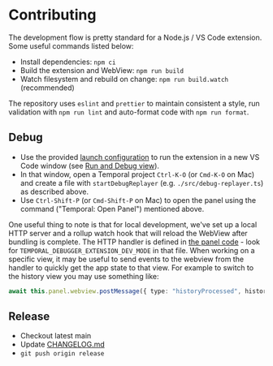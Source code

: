 # Contributing

The development flow is pretty standard for a Node.js / VS Code extension. Some useful commands listed below:

- Install dependencies: `npm ci`
- Build the extension and WebView: `npm run build`
- Watch filesystem and rebuild on change: `npm run build.watch` (recommended)

The repository uses `eslint` and `prettier` to maintain consistent a style, run validation with `npm run lint` and
auto-format code with `npm run format`.

## Debug

- Use the provided [launch configuration](./.vscode/launch.json) to run the extension in a new VS Code window (see [Run and Debug view](https://code.visualstudio.com/docs/editor/debugging#_run-and-debug-view)).
- In that window, open a Temporal project `Ctrl-K-O` (or `Cmd-K-O` on Mac) and create a file with `startDebugReplayer` (e.g. `./src/debug-replayer.ts`) as described above.
- Use `Ctrl-Shift-P` (or `Cmd-Shift-P` on Mac) to open the panel using the command ("Temporal: Open Panel") mentioned above.

One useful thing to note is that for local development, we've set up a local HTTP server and a rollup watch hook that
will reload the WebView after bundling is complete. The HTTP handler is defined in [the panel
code](./extension/src/panel.ts) - look for `TEMPORAL_DEBUGGER_EXTENSION_DEV_MODE` in that file. When working on a
specific view, it may be useful to send events to the webview from the handler to quickly get the app state to that
view. For example to switch to the history view you may use something like:

```ts
await this.panel.webview.postMessage({ type: "historyProcessed", history })
```

## Release

- Checkout latest main
- Update [CHANGELOG.md](CHANGELOG.md)
- `git push origin release`